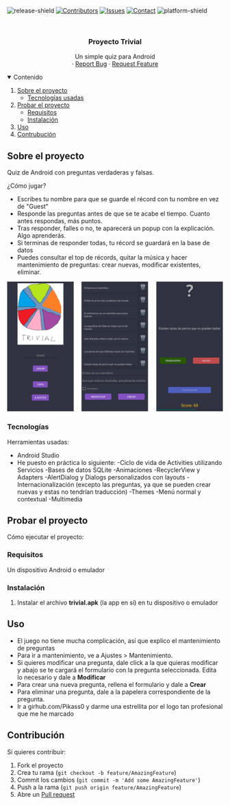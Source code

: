 <!--
*** Plantilla de readme hecha por othneildrew
-->


<!-- PROJECT SHIELDS -->
![release-shield]
[![Contributors][contributors-shield]][contributors-url] 
[![Issues][issues-shield]][issues-url]
[![Contact][discord-shield]][discord-url]
![platform-shield]



<!-- PROJECT LOGO -->
<br />
<p align="center">
  <h3 align="center">Proyecto Trivial</h3>

  <p align="center">
    Un simple quiz para Android
    <br />
    ·
    <a href="https://github.com/Pikass0/Android_Trivial/issues">Report Bug</a>
    ·
    <a href="https://github.com/Pikass0/Android_Trivial/issues">Request Feature</a>
  </p>
</p>



<!-- TABLE OF CONTENTS -->
<details open="open">
  <summary>Contenido</summary>
  <ol>
    <li>
      <a href="#sobre-el-proyecto">Sobre el proyecto</a>
      <ul>
        <li><a href="#tecnologías">Tecnologías usadas</a></li>
      </ul>
    </li>
    <li>
      <a href="#probar-el-proyecto">Probar el proyecto</a>
      <ul>
        <li><a href="#requisitos">Requisitos</a></li>
        <li><a href="#instalación">Instalación</a></li>
      </ul>
    </li>
    <li><a href="#uso">Uso</a></li>
    <li><a href="#contribución">Contrubución</a></li>
  </ol>
</details>



<!-- ABOUT THE PROJECT -->
## Sobre el proyecto

<!--(https://example.com) por si se quiere metir link-->

Quiz de Android con preguntas verdaderas y falsas.

¿Cómo jugar?
* Escribes tu nombre para que se guarde el récord con tu nombre en vez de "Guest"
* Responde las preguntas antes de que se te acabe el tiempo. Cuanto antes respondas, más puntos.
* Tras responder, falles o no, te aparecerá un popup con la explicación. Algo aprenderás.
* Si terminas de responder todas, tu récord se guardará en la base de datos
* Puedes consultar el top de récords, quitar la música y hacer mantenimiento de preguntas: crear nuevas, modificar existentes, eliminar.

![pantallas]


### Tecnologías

Herramientas usadas:
* Android Studio
* He puesto en práctica lo siguiente:
  -Ciclo de vida de Activities utilizando Servicios
  -Bases de datos SQLite
  -Animaciones
  -RecyclerView y Adapters
  -AlertDialog y Dialogs personalizados con layouts
  -Internacionalización (excepto las preguntas, ya que se pueden crear nuevas y estas no tendrían traducción)
  -Themes
  -Menú normal y contextual
  -Multimedia
  


<!-- GETTING STARTED -->
## Probar el proyecto

Cómo ejecutar el proyecto:

### Requisitos

Un dispositivo Android o emulador


### Instalación

1. Instalar el archivo **trivial.apk** (la app en sí) en tu dispositivo o emulador


<!-- USAGE EXAMPLES -->
## Uso

* El juego no tiene mucha complicación, así que explico el mantenimiento de preguntas
* Para ir a mantenimiento, ve a Ajustes > Mantenimiento.
* Si quieres modificar una pregunta, dale click a la que quieras modificar y abajo se te cargará el formulario con la pregunta seleccionada.
  Edita lo necesario y dale a **Modificar**
* Para crear una nueva pregunta, rellena el formulario y dale a **Crear**
* Para eliminar una pregunta, dale a la papelera correspondiente de la pregunta.
* Ir a girhub.com/Pikass0 y darme una estrellita por el logo tan profesional que me he marcado




<!-- CONTRIBUTING -->
## Contribución

Si quieres contribuir:

1. Fork el proyecto
2. Crea tu rama (`git checkout -b feature/AmazingFeature`)
3. Commit los cambios (`git commit -m 'Add some AmazingFeature'`)
4. Push a la rama (`git push origin feature/AmazingFeature`)
5. Abre un [Pull request](https://github.com/Pikass0/Android_Trivial/pulls)






<!-- MARKDOWN LINKS & IMAGES -->
<!-- https://www.markdownguide.org/basic-syntax/#reference-style-links -->

[discord-shield]: https://img.shields.io/badge/chat-on%20discord-7289da.svg?style=flat&logo=discord
[discord-url]: https://www.discord.com/users/290575161869205504
[platform-shield]: https://img.shields.io/badge/platform-black?style=flat&logo=android
[release-shield]: https://img.shields.io/badge/release%20date-March%202018-lightgrey
[contributors-shield]: https://img.shields.io/github/contributors/Pikass0/Android_Trivial?color=green
[contributors-url]: https://github.com/Pikass0/Android_Trivial/graphs/contributors
[issues-shield]: https://img.shields.io/github/issues-raw/Pikass0/Android_Trivial?color=orange
[issues-url]: https://github.com/Pikass0/Android_Trivial/issues
[linkedin-shield]: https://img.shields.io/badge/-LinkedIn-black.svg?style=flat&logo=linkedin&color=blue
[linkedin-url]: https://www.linkedin.com/in/marcelo-toral-martínez-573735176/
[menu-ss]: readme/menu.jpg
[pantallas]: readme/pantallas.png
[pregunta-ss]: readme/pregunta.jpg
